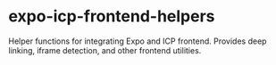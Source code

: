 # expo-icp-frontend-helpers
Helper functions for integrating Expo and ICP frontend. Provides deep linking, iframe detection, and other frontend utilities.
